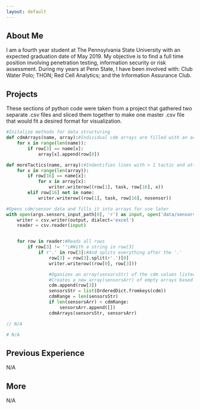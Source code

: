 ```yaml
---
layout: default
---
```


## About Me

I am a fourth year student at The Pennsylvania State University with an expected graduation date of May 2019. My objective is to find a full time position involving penetration testing, information security or risk assessment. During my years at Penn State, I have been involved with: Club Water Polo; THON; Red Cell Analytics; and the Information Assurance Club.

## Projects

These sections of python code were taken from a project that gathered two separate .csv files and sliced them together to make one master .csv file that would fit a desired format for visualization.

```python
#Initalize methods for data structuring
def cdmArrays(name, array):#Individual cdm arrays are filled with an array of sensors
    for x in range(len(name)):
        if row[3] == name[x]:
            array[x].append(row[0])

def moreTactics(name, array):#Indentifies lines with > 1 tactic and attaches sensors
    for x in range(len(array)):
        if row[16] == name[x]:
            for x in array[x]:
                writer.writerow((row[1], task, row[16], x))
        elif row[16] not in name:
            writer.writerow((row[1], task, row[16], nosensor))
```

```python
#Opens cdm/sensor data and fills it into arrays for use later
with open(args.sensors_input_path[0], 'r') as input, open('data/sensors.csv', 'w+', newline='') as output:
    writer = csv.writer(output, dialect='excel')
    reader = csv.reader(input)


    for row in reader:#Reads all rows
        if row[3] != '':#With a string in row[3]
            if r'.' in row[3]:#And splits everything after the '.'
                row[3] = row[3].split(r'.')[0]
                writer.writerow((row[0], row[3]))

                #Oganizes an array(sensorsStr) of the cdm values listed in row[3]
                #Creates a new array(sensorsArr) of empty arrays based on the length of sensorsStr
                cdm.append(row[3])
                sensorsStr = list(OrderedDict.fromkeys(cdm))
                cdmRange = len(sensorsStr)
                if len(sensorsArr) < cdmRange:
                    sensorsArr.append([])
                cdmArrays(sensorsStr, sensorsArr)
```

```js
// N/A
```


```python
# N/A
```

## Previous Experience

N/A

## More

N/A
